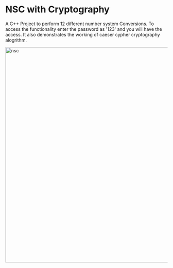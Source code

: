 # NSC with Cryptography
A C++ Project to perform 12 different number system Conversions. To access the functionality enter the password as '123' and you will have the access.
It also demonstrates the working of caeser cypher cryptography alogrithm.

<img width="671" alt="nsc" src="https://user-images.githubusercontent.com/33030614/135707447-48ce633d-949f-4d38-945f-ca360f4dd7e6.PNG">
